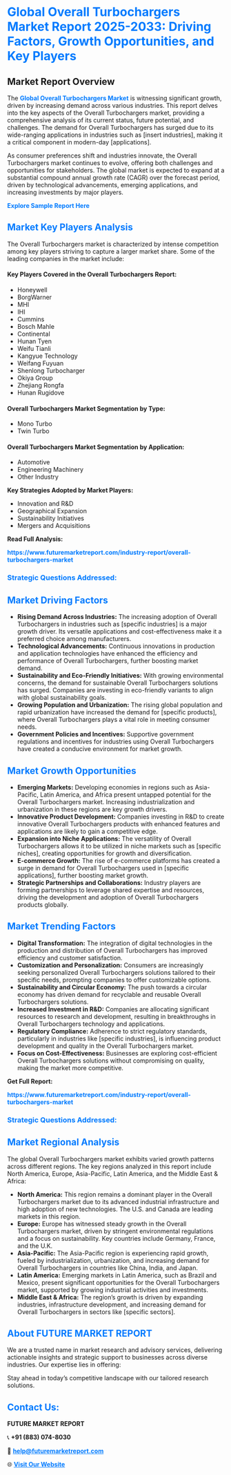 <h1 style="color: #007BFF;">Global Overall Turbochargers Market Report 2025-2033: Driving Factors, Growth Opportunities, and Key Players</h1>

<section id="overview">
<h2>Market Report Overview</h2>
<p>The <a href="https://www.futuremarketreport.com/industry-report/overall-turbochargers-market" style="color: #007BFF; text-decoration: none;"><strong>Global Overall Turbochargers Market</strong></a> is witnessing significant growth, driven by increasing demand across various industries. This report delves into the key aspects of the Overall Turbochargers market, providing a comprehensive analysis of its current status, future potential, and challenges. The demand for Overall Turbochargers has surged due to its wide-ranging applications in industries such as [insert industries], making it a critical component in modern-day [applications].</p>
<p>As consumer preferences shift and industries innovate, the Overall Turbochargers market continues to evolve, offering both challenges and opportunities for stakeholders. The global market is expected to expand at a substantial compound annual growth rate (CAGR) over the forecast period, driven by technological advancements, emerging applications, and increasing investments by major players.</p>
</section>

<section id="overview">
<p><a href="https://www.futuremarketreport.com/request-sample/reportId=97065" style="color: #007BFF; text-decoration: none;"><strong>Explore Sample Report Here</strong></a></p>
</section>

<section id="key-players">
<h2 style="color: #007BFF;">Market Key Players Analysis</h2>
<p>The Overall Turbochargers market is characterized by intense competition among key players striving to capture a larger market share. Some of the leading companies in the market include:</p>
<h4>Key Players Covered in the Overall Turbochargers Report:</h4>
<ul><li>Honeywell</li><li>BorgWarner</li><li>MHI</li><li>IHI</li><li>Cummins</li><li>Bosch Mahle</li><li>Continental</li><li>Hunan Tyen</li><li>Weifu Tianli</li><li>Kangyue Technology</li><li>Weifang Fuyuan</li><li>Shenlong Turbocharger</li><li>Okiya Group</li><li>Zhejiang Rongfa</li><li>Hunan Rugidove</li></ul>
<h4>Overall Turbochargers Market Segmentation by Type:</h4>
<ul><li>Mono Turbo</li><li>Twin Turbo</li></ul>

<h4>Overall Turbochargers Market Segmentation by Application:</h4>
<ul><li>Automotive</li><li>Engineering Machinery</li><li>Other Industry</li></ul>
<p><strong>Key Strategies Adopted by Market Players:</strong></p>
<ul>
<li>Innovation and R&D</li>
<li>Geographical Expansion</li>
<li>Sustainability Initiatives</li>
<li>Mergers and Acquisitions</li>
</ul>
</section>

<section>
<p><strong>Read Full Analysis: </strong></p><a href="https://www.futuremarketreport.com/industry-report/overall-turbochargers-market" style="color: #007BFF; text-decoration: none;"><strong>https://www.futuremarketreport.com/industry-report/overall-turbochargers-market</strong></a>
<h3 style="color: #007BFF;">Strategic Questions Addressed:</h3>
</section>

<section id="driving-factors">
<h2 style="color: #007BFF;">Market Driving Factors</h2>
<ul>
<li><strong>Rising Demand Across Industries:</strong> The increasing adoption of Overall Turbochargers in industries such as [specific industries] is a major growth driver. Its versatile applications and cost-effectiveness make it a preferred choice among manufacturers.</li>
<li><strong>Technological Advancements:</strong> Continuous innovations in production and application technologies have enhanced the efficiency and performance of Overall Turbochargers, further boosting market demand.</li>
<li><strong>Sustainability and Eco-Friendly Initiatives:</strong> With growing environmental concerns, the demand for sustainable Overall Turbochargers solutions has surged. Companies are investing in eco-friendly variants to align with global sustainability goals.</li>
<li><strong>Growing Population and Urbanization:</strong> The rising global population and rapid urbanization have increased the demand for [specific products], where Overall Turbochargers plays a vital role in meeting consumer needs.</li>
<li><strong>Government Policies and Incentives:</strong> Supportive government regulations and incentives for industries using Overall Turbochargers have created a conducive environment for market growth.</li>
</ul>
</section>

<section id="growth-opportunities">
<h2 style="color: #007BFF;">Market Growth Opportunities</h2>
<ul>
<li><strong>Emerging Markets:</strong> Developing economies in regions such as Asia-Pacific, Latin America, and Africa present untapped potential for the Overall Turbochargers market. Increasing industrialization and urbanization in these regions are key growth drivers.</li>
<li><strong>Innovative Product Development:</strong> Companies investing in R&D to create innovative Overall Turbochargers products with enhanced features and applications are likely to gain a competitive edge.</li>
<li><strong>Expansion into Niche Applications:</strong> The versatility of Overall Turbochargers allows it to be utilized in niche markets such as [specific niches], creating opportunities for growth and diversification.</li>
<li><strong>E-commerce Growth:</strong> The rise of e-commerce platforms has created a surge in demand for Overall Turbochargers used in [specific applications], further boosting market growth.</li>
<li><strong>Strategic Partnerships and Collaborations:</strong> Industry players are forming partnerships to leverage shared expertise and resources, driving the development and adoption of Overall Turbochargers products globally.</li>
</ul>
</section>

<section id="trending-factors">
<h2 style="color: #007BFF;">Market Trending Factors</h2>
<ul>
<li><strong>Digital Transformation:</strong> The integration of digital technologies in the production and distribution of Overall Turbochargers has improved efficiency and customer satisfaction.</li>
<li><strong>Customization and Personalization:</strong> Consumers are increasingly seeking personalized Overall Turbochargers solutions tailored to their specific needs, prompting companies to offer customizable options.</li>
<li><strong>Sustainability and Circular Economy:</strong> The push towards a circular economy has driven demand for recyclable and reusable Overall Turbochargers solutions.</li>
<li><strong>Increased Investment in R&D:</strong> Companies are allocating significant resources to research and development, resulting in breakthroughs in Overall Turbochargers technology and applications.</li>
<li><strong>Regulatory Compliance:</strong> Adherence to strict regulatory standards, particularly in industries like [specific industries], is influencing product development and quality in the Overall Turbochargers market.</li>
<li><strong>Focus on Cost-Effectiveness:</strong> Businesses are exploring cost-efficient Overall Turbochargers solutions without compromising on quality, making the market more competitive.</li>
</ul>
</section>

<section>
<p><strong>Get Full Report: </strong></p><a href="https://www.futuremarketreport.com/industry-report/overall-turbochargers-market" style="color: #007BFF; text-decoration: none;"><strong>https://www.futuremarketreport.com/industry-report/overall-turbochargers-market</strong></a>
<h3 style="color: #007BFF;">Strategic Questions Addressed:</h3>
</section>


<section id="regional-analysis">
<h2 style="color: #007BFF;">Market Regional Analysis</h2>
<p>The global Overall Turbochargers market exhibits varied growth patterns across different regions. The key regions analyzed in this report include North America, Europe, Asia-Pacific, Latin America, and the Middle East & Africa:</p>
<ul>
<li><strong>North America:</strong> This region remains a dominant player in the Overall Turbochargers market due to its advanced industrial infrastructure and high adoption of new technologies. The U.S. and Canada are leading markets in this region.</li>
<li><strong>Europe:</strong> Europe has witnessed steady growth in the Overall Turbochargers market, driven by stringent environmental regulations and a focus on sustainability. Key countries include Germany, France, and the U.K.</li>
<li><strong>Asia-Pacific:</strong> The Asia-Pacific region is experiencing rapid growth, fueled by industrialization, urbanization, and increasing demand for Overall Turbochargers in countries like China, India, and Japan.</li>
<li><strong>Latin America:</strong> Emerging markets in Latin America, such as Brazil and Mexico, present significant opportunities for the Overall Turbochargers market, supported by growing industrial activities and investments.</li>
<li><strong>Middle East & Africa:</strong> The region’s growth is driven by expanding industries, infrastructure development, and increasing demand for Overall Turbochargers in sectors like [specific sectors].</li>
</ul>
</section>

<footer>
<h2 style="color: #007BFF;">About FUTURE MARKET REPORT</h2>
<p>We are a trusted name in market research and advisory services, delivering actionable insights and strategic support to businesses across diverse industries. Our expertise lies in offering:</p>

<p>Stay ahead in today’s competitive landscape with our tailored research solutions.</p>

<h2 style="color: #007BFF;">Contact Us:</h2>
<p><strong>FUTURE MARKET REPORT</strong></p>
<p>📞 <strong>+91 (883) 074-8030</strong></p>
<p>📧 <strong><a href="mailto:help@futuremarketreport.com" style="color: #007BFF;">help@futuremarketreport.com</a></strong></p>
<p>🌐 <strong><a href="https://www.futuremarketreport.com/" style="color: #007BFF;">Visit Our Website</a></strong></p>
</footer>